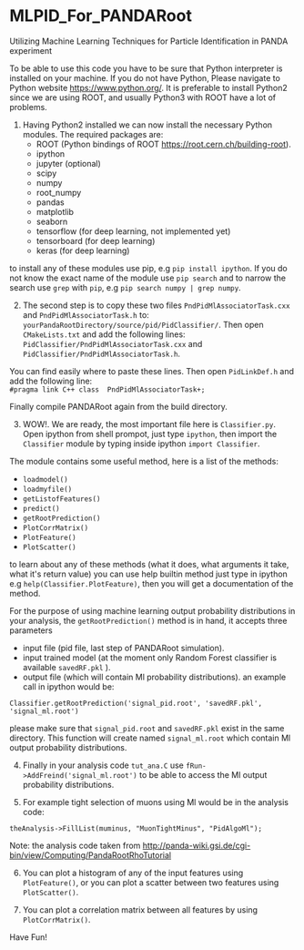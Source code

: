 # MLPID_For_PANDARoot
Utilizing Machine Learning Techniques for Particle Identification in PANDA experiment

To be able to use this code you have to be sure that Python interpreter is installed on your machine. If you do not have Python,
Please navigate to Python website https://www.python.org/. It is preferable to install Python2 since we are using ROOT, and usually 
Python3 with ROOT have a lot of problems.

1. Having Python2 installed we can now install the necessary Python modules. The required packages are:
   * ROOT (Python bindings of ROOT  https://root.cern.ch/building-root).
   * ipython
   * jupyter (optional)
   * scipy
   * numpy
   * root_numpy
   * pandas
   * matplotlib
   * seaborn
   * tensorflow (for deep learning, not implemented yet)
   * tensorboard (for deep learning)
   * keras (for deep learning)

to install any of these modules use pip, e.g `pip install ipython`. If you do not know the exact name of the module use `pip search`
and to narrow the search use `grep` with `pip`, e.g `pip search numpy | grep numpy`.

2. The second step is to copy these two files `PndPidMlAssociatorTask.cxx` and `PndPidMlAssociatorTask.h` to:  
`yourPandaRootDirectory/source/pid/PidClassifier/`. Then open `CMakeLists.txt` and add the following lines:   
`PidClassifier/PndPidMlAssociatorTask.cxx`   and   `PidClassifier/PndPidMlAssociatorTask.h`.

You can find easily where to paste these lines. Then open `PidLinkDef.h` and add the following line:  
`#pragma link C++ class  PndPidMlAssociatorTask+;`

Finally compile PANDARoot again from the build directory.

3. WOW!. We are ready, the most important file here is `Classifier.py`. Open ipython from shell prompot, just type `ipython`,
then import the `Classifier` module by typing inside ipython `import Classifier`.

The module contains some useful method, here is a list of the methods:
* `loadmodel()`
* `loadmyfile()`
* `getListofFeatures()`
* `predict()`
* `getRootPrediction()`
* `PlotCorrMatrix()`
* `PlotFeature()`
* `PlotScatter()`

to learn about any of these methods (what it does, what arguments it take, what it's return value) you can use help builtin method
just type in ipython e.g `help(Classifier.PlotFeature)`, then you will get a documentation of the method. 

For the purpose of using machine learning output probability distributions in your analysis, the `getRootPrediction()` method is
in hand, it accepts three parameters 
* input file (pid file, last step of PANDARoot simulation).
* input trained model (at the moment only Random Forest classifier is available `savedRF.pkl` ).
* output file (which will contain Ml probability distributions).
an example call in ipython would be:

`Classifier.getRootPrediction('signal_pid.root', 'savedRF.pkl', 'signal_ml.root')`

please make sure that `signal_pid.root` and `savedRF.pkl` exist in the same directory. This function will create named 
`signal_ml.root` which contain Ml output probability distributions.

4. Finally in your analysis code `tut_ana.C` use `fRun->AddFreind('signal_ml.root')` to be able to access the Ml output probability 
distributions.

5. For example tight selection of muons using Ml would be in the analysis code:

`theAnalysis->FillList(muminus, "MuonTightMinus", "PidAlgoMl");`

Note: the analysis code taken from http://panda-wiki.gsi.de/cgi-bin/view/Computing/PandaRootRhoTutorial

6. You can plot a histogram of any of the input features using `PlotFeature()`, or you can plot a scatter between two 
features using `PlotScatter()`.

7. You can plot a correlation matrix between all features by using `PlotCorrMatrix()`.

Have Fun!
